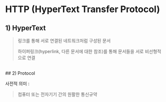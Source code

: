 # HTTP (HyperText Transfer Protocol)

## 1) HyperText

> 링크를 통해 서로 연결된 네트워크처럼 구성된 문서
> 
> 하이퍼링크(hyperlink, 다른 문서에 대한 참조)를 통해 문서들을 서로 비선형적으로 연결

<br>
## 2) Protocol

사전적 의미 : 

> 컴퓨터 또는 전자기기 간의 원활한 통신규약

